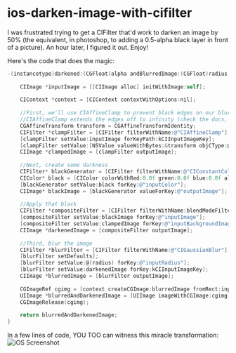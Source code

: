 ios-darken-image-with-cifilter
==============================

I was frustrated trying to get a CIFilter that'd work to darken an image by 50% (the equivalent, in photoshop, to adding a 0.5-alpha black layer in front of a picture). An hour later, I figured it out. Enjoy!

Here's the code that does the magic:
```objectivec
-(instancetype)darkened:(CGFloat)alpha andBlurredImage:(CGFloat)radius blendModeFilterName:(NSString *)blendModeFilterName {
    
    CIImage *inputImage = [[CIImage alloc] initWithImage:self];
    
    CIContext *context = [CIContext contextWithOptions:nil];
    
    //First, we'll use CIAffineClamp to prevent black edges on our blurred image
    //CIAffineClamp extends the edges off to infinity (check the docs, yo)
    CGAffineTransform transform = CGAffineTransformIdentity;
    CIFilter *clampFilter = [CIFilter filterWithName:@"CIAffineClamp"];
    [clampFilter setValue:inputImage forKeyPath:kCIInputImageKey];
    [clampFilter setValue:[NSValue valueWithBytes:&transform objCType:@encode(CGAffineTransform)] forKeyPath:@"inputTransform"];
    CIImage *clampedImage = [clampFilter outputImage];
    
    //Next, create some darkness
    CIFilter* blackGenerator = [CIFilter filterWithName:@"CIConstantColorGenerator"];
    CIColor* black = [CIColor colorWithRed:0.0f green:0.0f blue:0.0f alpha:alpha];
    [blackGenerator setValue:black forKey:@"inputColor"];
    CIImage* blackImage = [blackGenerator valueForKey:@"outputImage"];
    
    //Apply that black
    CIFilter *compositeFilter = [CIFilter filterWithName:blendModeFilterName];
    [compositeFilter setValue:blackImage forKey:@"inputImage"];
    [compositeFilter setValue:clampedImage forKey:@"inputBackgroundImage"];
    CIImage *darkenedImage = [compositeFilter outputImage];
    
    //Third, blur the image
    CIFilter *blurFilter = [CIFilter filterWithName:@"CIGaussianBlur"];
    [blurFilter setDefaults];
    [blurFilter setValue:@(radius) forKey:@"inputRadius"];
    [blurFilter setValue:darkenedImage forKey:kCIInputImageKey];
    CIImage *blurredImage = [blurFilter outputImage];
    
    CGImageRef cgimg = [context createCGImage:blurredImage fromRect:inputImage.extent];
    UIImage *blurredAndDarkenedImage = [UIImage imageWithCGImage:cgimg];
    CGImageRelease(cgimg);
    
    return blurredAndDarkenedImage;
}
```

In a few lines of code, YOU TOO can witness this miracle transformation:
![iOS Screenshot](http://clrk.it/image/3v070D1n3S2u/core%20image%20demo%20image.png)
